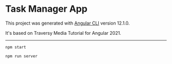 # Task Manager App

This project was generated with [Angular CLI](https://github.com/angular/angular-cli) version 12.1.0.

It's based on Traversy Media Tutorial for Angular 2021.

---

`npm start`

`npm run server`
